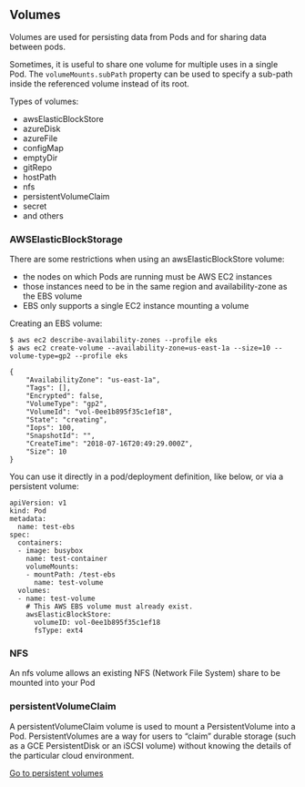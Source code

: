 ## Volumes

Volumes are used for persisting data from Pods and for sharing data between pods. 

Sometimes, it is useful to share one volume for multiple uses in a single Pod. The `volumeMounts.subPath` property can be used to specify a sub-path inside the referenced volume instead of its root.

Types of volumes:
* awsElasticBlockStore
* azureDisk
* azureFile
* configMap
* emptyDir
* gitRepo
* hostPath
* nfs
* persistentVolumeClaim
* secret
* and others

### AWSElasticBlockStorage

There are some restrictions when using an awsElasticBlockStore volume:

* the nodes on which Pods are running must be AWS EC2 instances
* those instances need to be in the same region and availability-zone as the EBS volume
* EBS only supports a single EC2 instance mounting a volume

Creating an EBS volume:
```
$ aws ec2 describe-availability-zones --profile eks
$ aws ec2 create-volume --availability-zone=us-east-1a --size=10 --volume-type=gp2 --profile eks

{
    "AvailabilityZone": "us-east-1a", 
    "Tags": [], 
    "Encrypted": false, 
    "VolumeType": "gp2", 
    "VolumeId": "vol-0ee1b895f35c1ef18", 
    "State": "creating", 
    "Iops": 100, 
    "SnapshotId": "", 
    "CreateTime": "2018-07-16T20:49:29.000Z", 
    "Size": 10
}
```

You can use it directly in a pod/deployment definition, like below, or via a persistent volume:

```
apiVersion: v1
kind: Pod
metadata:
  name: test-ebs
spec:
  containers:
  - image: busybox
    name: test-container
    volumeMounts:
    - mountPath: /test-ebs
      name: test-volume
  volumes:
  - name: test-volume
    # This AWS EBS volume must already exist.
    awsElasticBlockStore:
      volumeID: vol-0ee1b895f35c1ef18
      fsType: ext4
```

### NFS
An nfs volume allows an existing NFS (Network File System) share to be mounted into your Pod

### persistentVolumeClaim
A persistentVolumeClaim volume is used to mount a PersistentVolume into a Pod. PersistentVolumes are a way for users to “claim” durable storage (such as a GCE PersistentDisk or an iSCSI volume) without knowing the details of the particular cloud environment.

[Go to persistent volumes](./persistentvolumes.md)
